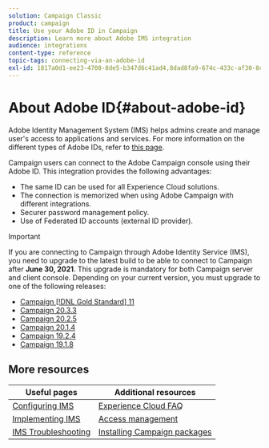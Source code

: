 ```yaml
---
solution: Campaign Classic
product: campaign
title: Use your Adobe ID in Campaign
description: Learn more about Adobe IMS integration
audience: integrations
content-type: reference
topic-tags: connecting-via-an-adobe-id
exl-id: 1817a0d1-ee23-4708-8de5-b347d6c41ad4,8dad8fa9-674c-433c-af30-8c6d0aadf525
---
```

# About Adobe ID{#about-adobe-id}

Adobe Identity Management System (IMS) helps admins create and manage user's access to applications and services. For more information on the different types of Adobe IDs, refer to [this page](https://helpx.adobe.com/enterprise/using/identity.html).

Campaign users can connect to the Adobe Campaign console using their Adobe ID. This integration provides the following advantages:

* The same ID can be used for all Experience Cloud solutions.
* The connection is memorized when using Adobe Campaign with different integrations.
* Securer password management policy.
* Use of Federated ID accounts (external ID provider).


>[!IMPORTANT]
>
>If you are connecting to Campaign through Adobe Identity Service (IMS), you need to upgrade to the latest build to be able to connect to Campaign after **June 30, 2021**. This upgrade is mandatory for both Campaign server and client console. Depending on your current version, you must upgrade to one of the following releases: 
>
> * [Campaign [!DNL Gold Standard] 11](../../rn/using/gold-standard.md)
> * [Campaign 20.3.3](../../rn/using/latest-release.md) 
> * [Campaign 20.2.5](../../rn/using/release--20-2.md) 
> * [Campaign 20.1.4](../../rn/using/release--20-1.md)
> * [Campaign 19.2.4](../../rn/using/release--19-2.md) 
> * [Campaign 19.1.8](../../rn/using/release--19-1.md)
>

## More resources

| Useful pages | Additional resources |
|---|---|
| [Configuring IMS](../../integrations/using/configuring-ims.md) | [Experience Cloud FAQ](https://docs.adobe.com/content/help/en/core-services/interface/manage-users-and-products/faq.html) |
| [Implementing IMS](../../integrations/using/implementing-ims.md) | [Access management](../../platform/using/access-management.md) |
| [IMS Troubleshooting](../../integrations/using/ims-troubleshooting.md) |  [Installing Campaign packages](../../installation/using/installing-campaign-standard-packages.md) |
